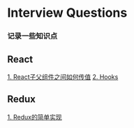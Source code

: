 # Interview Questions
### 记录一些知识点

## React
[1.	React子父组件之间如何传值](./react/React子父组件之间如何传值.md)
[2.	Hooks](./react/Hooks.md)

## Redux
[1.	Redux的简单实现](./react/Redux的简单实现.md)